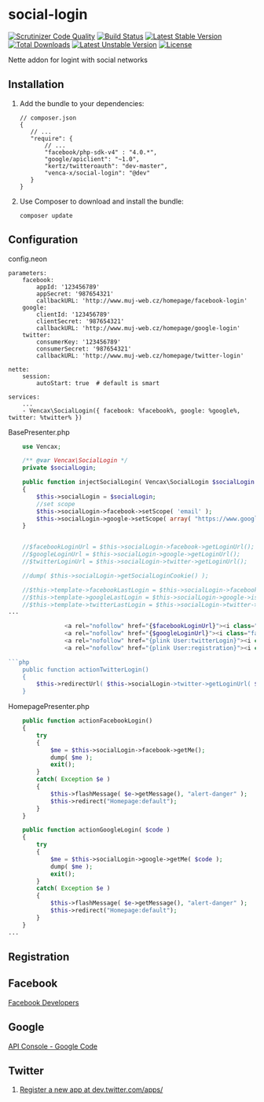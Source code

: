 social-login
===============

[![Scrutinizer Code Quality](https://scrutinizer-ci.com/g/venca-x/social-login/badges/quality-score.png?b=master)](https://scrutinizer-ci.com/g/venca-x/social-login/?branch=master)
[![Build Status](https://travis-ci.org/venca-x/social-login.svg)](https://travis-ci.org/venca-x/social-login) 
[![Latest Stable Version](https://poser.pugx.org/venca-x/social-login/v/stable.svg)](https://packagist.org/packages/venca-x/social-login) 
[![Total Downloads](https://poser.pugx.org/venca-x/social-login/downloads.svg)](https://packagist.org/packages/venca-x/social-login) 
[![Latest Unstable Version](https://poser.pugx.org/venca-x/social-login/v/unstable.svg)](https://packagist.org/packages/venca-x/social-login) 
[![License](https://poser.pugx.org/venca-x/social-login/license.svg)](https://packagist.org/packages/venca-x/social-login)



Nette addon for logint with social networks

Installation
------------

 1. Add the bundle to your dependencies:

        // composer.json
        {
           // ...
           "require": {
               // ...
			   "facebook/php-sdk-v4" : "4.0.*",
			   "google/apiclient": "~1.0",
			   "kertz/twitteroauth": "dev-master",
			   "venca-x/social-login": "@dev"
           }
        }

 2. Use Composer to download and install the bundle:

        composer update

Configuration
-------------

config.neon

	parameters:
		facebook:
			appId: '123456789'
			appSecret: '987654321'
			callbackURL: 'http://www.muj-web.cz/homepage/facebook-login'
		google:
			clientId: '123456789'
			clientSecret: '987654321'
			callbackURL: 'http://www.muj-web.cz/homepage/google-login'
		twitter:
			consumerKey: '123456789'
			consumerSecret: '987654321'
			callbackURL: 'http://www.muj-web.cz/homepage/twitter-login'

	nette:
		session:
			autoStart: true  # default is smart	

    services:
        ...
        - Vencax\SocialLogin({ facebook: %facebook%, google: %google%, twitter: %twitter% })


BasePresenter.php

```php
    use Vencax;

    /** @var Vencax\SocialLogin */
    private $socialLogin;

    public function injectSocialLogin( Vencax\SocialLogin $socialLogin )
    {
        $this->socialLogin = $socialLogin;
		//set scope
        $this->socialLogin->facebook->setScope( 'email' );
        $this->socialLogin->google->setScope( array( "https://www.googleapis.com/auth/plus.me", "https://www.googleapis.com/auth/userinfo.email" ) );		
    }


    //$facebookLoginUrl = $this->socialLogin->facebook->getLoginUrl();
    //$googleLoginUrl = $this->socialLogin->google->getLoginUrl();
    //$twitterLoginUrl = $this->socialLogin->twitter->getLoginUrl();

    //dump( $this->socialLogin->getSocialLoginCookie() );

    //$this->template->facebookLastLogin = $this->socialLogin->facebook->isThisServiceLastLogin();
    //$this->template->googleLastLogin = $this->socialLogin->google->isThisServiceLastLogin();
    //$this->template->twitterLastLogin = $this->socialLogin->twitter->isThisServiceLastLogin();
...

                <a rel="nofollow" href="{$facebookLoginUrl}"><i class="fa fa-facebook-square fa-lg"></i></a>
                <a rel="nofollow" href="{$googleLoginUrl}"><i class="fa fa-google-plus-square fa-lg"></i></a><br/>
                <a rel="nofollow" href="{plink User:twitterLogin}"><i class="fa fa-twitter-square fa-lg"></i></a><br/>
                <a rel="nofollow" href="{plink User:registration}"><i class="fa fa-plus-square fa-lg"></i> Zaregistrovat</a>

```php
    public function actionTwitterLogin()
    {
        $this->redirectUrl( $this->socialLogin->twitter->getLoginUrl( $this->presenter->link( '//Homepage:googleLogin' ) ) );
    }
```

HomepagePresenter.php
```php
    public function actionFacebookLogin()
    {
        try
        {
            $me = $this->socialLogin->facebook->getMe();
            dump( $me );
            exit();
        }
        catch( Exception $e )
        {
            $this->flashMessage( $e->getMessage(), "alert-danger" );
            $this->redirect("Homepage:default");
        }
    }

    public function actionGoogleLogin( $code )
    {
        try
        {
            $me = $this->socialLogin->google->getMe( $code );
            dump( $me );
            exit();
        }
        catch( Exception $e )
        {
            $this->flashMessage( $e->getMessage(), "alert-danger" );
            $this->redirect("Homepage:default");
        }
    }
...
```

Registration
-------------

Facebook
-------------
[Facebook Developers](https://developers.facebook.com/)

Google
-------------
[API Console - Google Code](https://console.developers.google.com)

Twitter
-------------
1) [Register a new app at dev.twitter.com/apps/](https://apps.twitter.com/app/new)